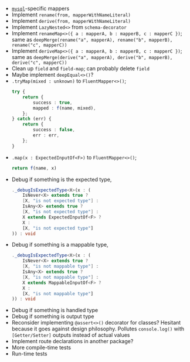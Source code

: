 + [`mysql`](https://github.com/mysqljs/mysql)-specific mappers
+ Implement `rename(from, mapperWithNameLiteral)`
+ Implement `derive(from, mapperWithNameLiteral)`
+ Implement `LazyNested<>` from `schema-decorator`
+ Implement `renameMap<>({ a : mapperA, b : mapperB, c : mapperC })`;
  same as `deepMerge(rename("a", mapperA), rename("b", mapperB), rename("c", mapperC))`
+ Implement `deriveMap<>({ a : mapperA, b : mapperB, c : mapperC })`;
  same as `deepMerge(derive("a", mapperA), derive("b", mapperB), derive("c", mapperC))`
+ Clean up `field` and `field-map`; can probably delete `field`
+ Maybe implement `deepEqual<>()`?
+ `.tryMap(mixed : unknown)` to `FluentMapper<>()`;
  ```ts
  try {
      return {
          success : true,
          mapped : f(name, mixed),
      };
  } catch (err) {
      return {
          success : false,
          err : err,
      };
  }
  ```
+ `.map(x : ExpectedInputOf<F>)` to `FluentMapper<>()`;
  ```ts
  return f(name, x)
  ```
+ Debug if something is the expected type,
  ```ts
  ._debugIsExpectedType<X>(x : (
      IsNever<X> extends true ?
      [X, "is not expected type"] :
      IsAny<X> extends true ?
      [X, "is not expected type"] :
      X extends ExpectedInputOf<F> ?
      X :
      [X, "is not expected type"]
  )) : void
  ```
+ Debug if something is a mappable type,
  ```ts
  ._debugIsExpectedType<X>(x : (
      IsNever<X> extends true ?
      [X, "is not mappable type"] :
      IsAny<X> extends true ?
      [X, "is not mappable type"] :
      X extends MappableInputOf<F> ?
      X :
      [X, "is not mappable type"]
  )) : void
  ```
+ Debug if something is handled type
+ Debug if something is output type
+ Reconsider implementing `@assert<>()` decorator for classes?
  Hesitant because it goes against design philosophy.
  Pollutes `console.log()` with `[Getter/Setter]` outputs instead of actual values
+ Implement route declarations in another package?
+ More compile-time tests
+ Run-time tests